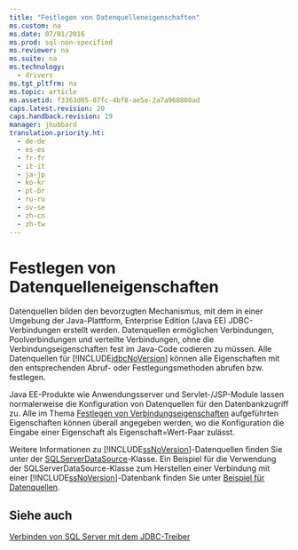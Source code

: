 ```yaml
---
title: "Festlegen von Datenquelleneigenschaften"
ms.custom: na
ms.date: 07/01/2016
ms.prod: sql-non-specified
ms.reviewer: na
ms.suite: na
ms.technology: 
  - drivers
ms.tgt_pltfrm: na
ms.topic: article
ms.assetid: f3363d05-07fc-4bf8-ae5e-2a7a968808ad
caps.latest.revision: 20
caps.handback.revision: 19
manager: jhubbard
translation.priority.ht: 
  - de-de
  - es-es
  - fr-fr
  - it-it
  - ja-jp
  - ko-kr
  - pt-br
  - ru-ru
  - sv-se
  - zh-cn
  - zh-tw
---
```

# Festlegen von Datenquelleneigenschaften
  Datenquellen bilden den bevorzugten Mechanismus, mit dem in einer Umgebung der Java\-Plattform, Enterprise Edition \(Java EE\) JDBC\-Verbindungen erstellt werden. Datenquellen ermöglichen Verbindungen, Poolverbindungen und verteilte Verbindungen, ohne die Verbindungseigenschaften fest im Java\-Code codieren zu müssen. Alle Datenquellen für [!INCLUDE[jdbcNoVersion](../content/includes/jdbcNoVersion_md.md)] können alle Eigenschaften mit den entsprechenden Abruf\- oder Festlegungsmethoden abrufen bzw. festlegen.  
  
 Java EE\-Produkte wie Anwendungsserver und Servlet\-\/JSP\-Module lassen normalerweise die Konfiguration von Datenquellen für den Datenbankzugriff zu. Alle im Thema [Festlegen von Verbindungseigenschaften](../content/Setting-the-Connection-Properties.md) aufgeführten Eigenschaften können überall angegeben werden, wo die Konfiguration die Eingabe einer Eigenschaft als Eigenschaft\=Wert\-Paar zulässt.  
  
 Weitere Informationen zu [!INCLUDE[ssNoVersion](../content/includes/ssNoVersion_md.md)]\-Datenquellen finden Sie unter der [SQLServerDataSource](../content/SQLServerDataSource-Class.md)\-Klasse. Ein Beispiel für die Verwendung der SQLServerDataSource\-Klasse zum Herstellen einer Verbindung mit einer [!INCLUDE[ssNoVersion](../content/includes/ssNoVersion_md.md)]\-Datenbank finden Sie unter [Beispiel für Datenquellen](../content/Data-Source-Sample.md).  
  
## Siehe auch  
 [Verbinden von SQL Server mit dem JDBC-Treiber](../content/Connecting-to-SQL-Server-with-the-JDBC-Driver.md)  
  
  